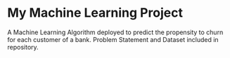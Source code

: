 # My Machine Learning Project
A Machine Learning Algorithm deployed to predict the propensity to churn for each customer of a bank.
Problem Statement and Dataset included in repository.
